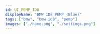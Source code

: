 ```yaml
---
id: UI_PEMP_ID8
displayName: "BMW ID8 PEMP (Blue)"
tags: ["bmw", "bmw-id8", "pemp"]
images: ["./home.png", "./settings.png"]
---
```

